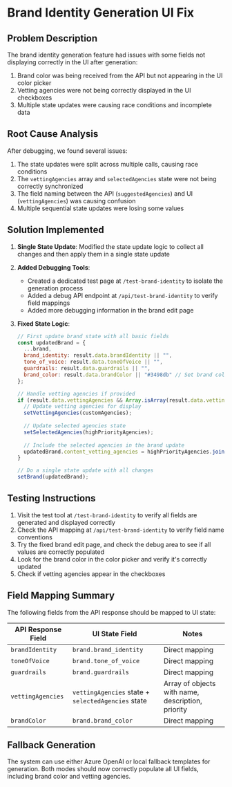 # Brand Identity Generation UI Fix

## Problem Description

The brand identity generation feature had issues with some fields not displaying correctly in the UI after generation:

1. Brand color was being received from the API but not appearing in the UI color picker
2. Vetting agencies were not being correctly displayed in the UI checkboxes
3. Multiple state updates were causing race conditions and incomplete data

## Root Cause Analysis

After debugging, we found several issues:

1. The state updates were split across multiple calls, causing race conditions
2. The `vettingAgencies` array and `selectedAgencies` state were not being correctly synchronized
3. The field naming between the API (`suggestedAgencies`) and UI (`vettingAgencies`) was causing confusion
4. Multiple sequential state updates were losing some values

## Solution Implemented

1. **Single State Update**: Modified the state update logic to collect all changes and then apply them in a single state update
2. **Added Debugging Tools**:
   - Created a dedicated test page at `/test-brand-identity` to isolate the generation process
   - Added a debug API endpoint at `/api/test-brand-identity` to verify field mappings
   - Added more debugging information in the brand edit page

3. **Fixed State Logic**:
   ```javascript
   // First update brand state with all basic fields
   const updatedBrand = {
     ...brand,
     brand_identity: result.data.brandIdentity || "",
     tone_of_voice: result.data.toneOfVoice || "",
     guardrails: result.data.guardrails || "",
     brand_color: result.data.brandColor || "#3498db" // Set brand color with fallback
   };
   
   // Handle vetting agencies if provided
   if (result.data.vettingAgencies && Array.isArray(result.data.vettingAgencies) && result.data.vettingAgencies.length > 0) {
     // Update vetting agencies for display
     setVettingAgencies(customAgencies);
     
     // Update selected agencies state
     setSelectedAgencies(highPriorityAgencies);
     
     // Include the selected agencies in the brand update
     updatedBrand.content_vetting_agencies = highPriorityAgencies.join(', ');
   }
   
   // Do a single state update with all changes
   setBrand(updatedBrand);
   ```

## Testing Instructions

1. Visit the test tool at `/test-brand-identity` to verify all fields are generated and displayed correctly
2. Check the API mapping at `/api/test-brand-identity` to verify field name conventions
3. Try the fixed brand edit page, and check the debug area to see if all values are correctly populated
4. Look for the brand color in the color picker and verify it's correctly updated
5. Check if vetting agencies appear in the checkboxes

## Field Mapping Summary

The following fields from the API response should be mapped to UI state:

| API Response Field | UI State Field | Notes |
|-------------------|---------------|-------|
| `brandIdentity` | `brand.brand_identity` | Direct mapping |
| `toneOfVoice` | `brand.tone_of_voice` | Direct mapping |
| `guardrails` | `brand.guardrails` | Direct mapping |
| `vettingAgencies` | `vettingAgencies` state + `selectedAgencies` state | Array of objects with name, description, priority |
| `brandColor` | `brand.brand_color` | Direct mapping |

## Fallback Generation

The system can use either Azure OpenAI or local fallback templates for generation. Both modes should now correctly populate all UI fields, including brand color and vetting agencies. 